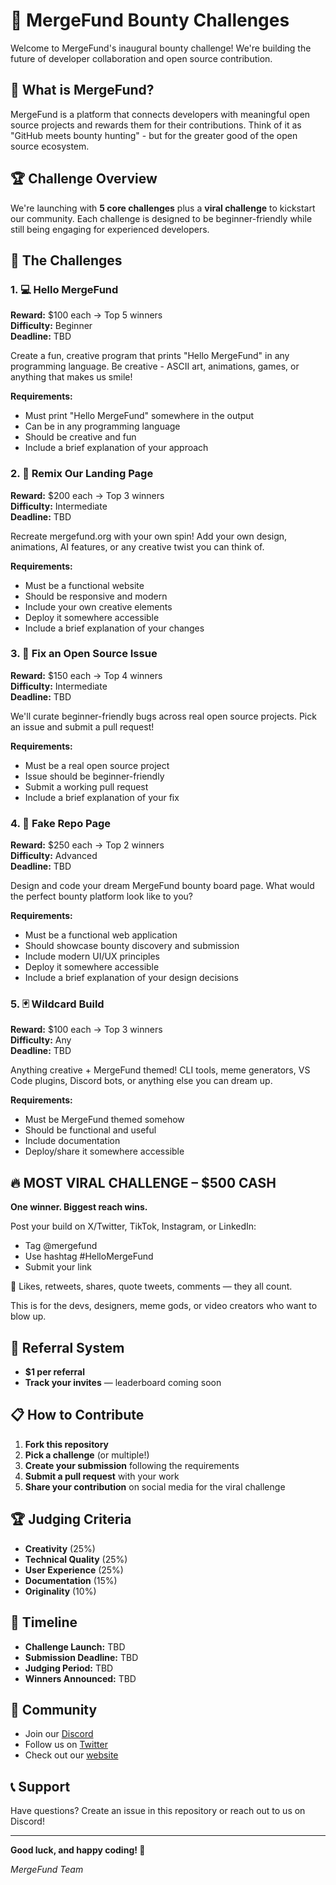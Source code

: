 # 🚀 MergeFund Bounty Challenges

Welcome to MergeFund's inaugural bounty challenge! We're building the future of developer collaboration and open source contribution.

## 🎯 What is MergeFund?

MergeFund is a platform that connects developers with meaningful open source projects and rewards them for their contributions. Think of it as "GitHub meets bounty hunting" - but for the greater good of the open source ecosystem.

## 🏆 Challenge Overview

We're launching with **5 core challenges** plus a **viral challenge** to kickstart our community. Each challenge is designed to be beginner-friendly while still being engaging for experienced developers.

## 🧪 The Challenges

### 1. 💻 Hello MergeFund
**Reward:** $100 each → Top 5 winners  
**Difficulty:** Beginner  
**Deadline:** TBD

Create a fun, creative program that prints "Hello MergeFund" in any programming language. Be creative - ASCII art, animations, games, or anything that makes us smile!

**Requirements:**
- Must print "Hello MergeFund" somewhere in the output
- Can be in any programming language
- Should be creative and fun
- Include a brief explanation of your approach

### 2. 🎨 Remix Our Landing Page
**Reward:** $200 each → Top 3 winners  
**Difficulty:** Intermediate  
**Deadline:** TBD

Recreate mergefund.org with your own spin! Add your own design, animations, AI features, or any creative twist you can think of.

**Requirements:**
- Must be a functional website
- Should be responsive and modern
- Include your own creative elements
- Deploy it somewhere accessible
- Include a brief explanation of your changes

### 3. 🐞 Fix an Open Source Issue
**Reward:** $150 each → Top 4 winners  
**Difficulty:** Intermediate  
**Deadline:** TBD

We'll curate beginner-friendly bugs across real open source projects. Pick an issue and submit a pull request!

**Requirements:**
- Must be a real open source project
- Issue should be beginner-friendly
- Submit a working pull request
- Include a brief explanation of your fix

### 4. 📁 Fake Repo Page
**Reward:** $250 each → Top 2 winners  
**Difficulty:** Advanced  
**Deadline:** TBD

Design and code your dream MergeFund bounty board page. What would the perfect bounty platform look like to you?

**Requirements:**
- Must be a functional web application
- Should showcase bounty discovery and submission
- Include modern UI/UX principles
- Deploy it somewhere accessible
- Include a brief explanation of your design decisions

### 5. 🃏 Wildcard Build
**Reward:** $100 each → Top 3 winners  
**Difficulty:** Any  
**Deadline:** TBD

Anything creative + MergeFund themed! CLI tools, meme generators, VS Code plugins, Discord bots, or anything else you can dream up.

**Requirements:**
- Must be MergeFund themed somehow
- Should be functional and useful
- Include documentation
- Deploy/share it somewhere accessible

## 🔥 MOST VIRAL CHALLENGE – $500 CASH

**One winner. Biggest reach wins.**

Post your build on X/Twitter, TikTok, Instagram, or LinkedIn:
- Tag @mergefund
- Use hashtag #HelloMergeFund
- Submit your link

🎯 Likes, retweets, shares, quote tweets, comments — they all count.

This is for the devs, designers, meme gods, or video creators who want to blow up.

## 🔗 Referral System

- **$1 per referral**
- **Track your invites** — leaderboard coming soon

## 📋 How to Contribute

1. **Fork this repository**
2. **Pick a challenge** (or multiple!)
3. **Create your submission** following the requirements
4. **Submit a pull request** with your work
5. **Share your contribution** on social media for the viral challenge

## 🏆 Judging Criteria

- **Creativity** (25%)
- **Technical Quality** (25%)
- **User Experience** (25%)
- **Documentation** (15%)
- **Originality** (10%)

## 📅 Timeline

- **Challenge Launch:** TBD
- **Submission Deadline:** TBD
- **Judging Period:** TBD
- **Winners Announced:** TBD

## 🤝 Community

- Join our [Discord](https://discord.gg/mergefund)
- Follow us on [Twitter](https://twitter.com/mergefund)
- Check out our [website](https://mergefund.org)

## 📞 Support

Have questions? Create an issue in this repository or reach out to us on Discord!

---

**Good luck, and happy coding! 🚀**

*MergeFund Team* 
